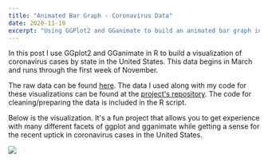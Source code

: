 ```yaml
---
title: "Animated Bar Graph - Coronavirus Data"
date: 2020-11-10
excerpt: "Using GGPlot2 and GGanimate to build an animated bar graph in R"
---
```


In this post I use GGplot2 and GGanimate in R to build a visualization of coronavirus cases by state in the United States. This data begins in March and runs through the first week of November.

The raw data can be found [here](https://covidtracking.com/data/download). The data I used along with my code for these visualizations can be found at the [project's repository](https://github.com/clogerfo/COVID_Visualization). The code for cleaning/preparing the data is included in the R script. 

Below is the visualization. It's a fun project that allows you to get experience with many different facets of ggplot and gganimate while getting a sense for the recent uptick in coronavirus cases in the United States.

![](https://imgur.com/298MkkG.gif)







